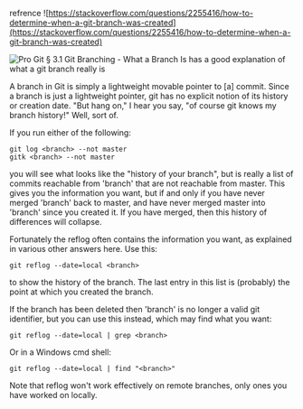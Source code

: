 refrence ![https://stackoverflow.com/questions/2255416/how-to-determine-when-a-git-branch-was-created](https://stackoverflow.com/questions/2255416/how-to-determine-when-a-git-branch-was-created)

![Pro Git § 3.1 Git Branching - What a Branch Is](https://git-scm.com/book/en/v1/Git-Branching-What-a-Branch-Is) has a good explanation of what a git branch really is

A branch in Git is simply a lightweight movable pointer to [a] commit.
Since a branch is just a lightweight pointer, git has no explicit notion of its history or creation date. "But hang on," I hear you say, "of course git knows my branch history!" Well, sort of.

If you run either of the following:

    git log <branch> --not master
    gitk <branch> --not master
    
you will see what looks like the "history of your branch", but is really a list of commits reachable from 'branch' that are not reachable from master. This gives you the information you want, but if and only if you have never merged 'branch' back to master, and have never merged master into 'branch' since you created it. If you have merged, then this history of differences will collapse.

Fortunately the reflog often contains the information you want, as explained in various other answers here. Use this:

    git reflog --date=local <branch>
    
to show the history of the branch. The last entry in this list is (probably) the point at which you created the branch.

If the branch has been deleted then 'branch' is no longer a valid git identifier, but you can use this instead, which may find what you want:

    git reflog --date=local | grep <branch>
    
Or in a Windows cmd shell:

    git reflog --date=local | find "<branch>"
    
Note that reflog won't work effectively on remote branches, only ones you have worked on locally.
